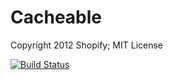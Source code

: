 # Cacheable

Copyright 2012 Shopify; MIT License

[![Build Status](https://secure.travis-ci.org/Shopify/cacheable.png)](http://travis-ci.org/Shopify/cacheable)
